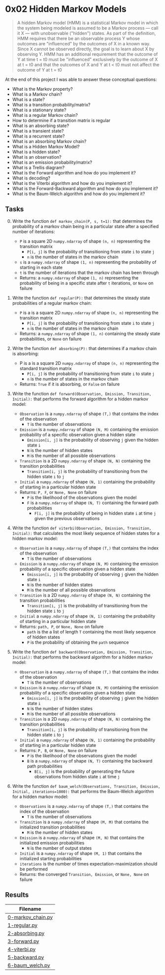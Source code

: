 # 0x02 Hidden Markov Models

> A hidden Markov model (HMM) is a statistical Markov model in which the system being modeled is assumed to be a Markov process — call it X — with unobservable ("hidden") states. As part of the definition, HMM requires that there be an observable process Y whose outcomes are "influenced" by the outcomes of X in a known way. Since X cannot be observed directly, the goal is to learn about X by observing Y. HMM has an additional requirement that the outcome of Y at time t = t0 must be "influenced" exclusively by the outcome of X at t = t0 and that the outcomes of X and Y at t < t0 must not affect the outcome of Y at t = t0

At the end of this project I was able to answer these conceptual questions:

* What is the Markov property?
* What is a Markov chain?
* What is a state?
* What is a transition probability/matrix?
* What is a stationary state?
* What is a regular Markov chain?
* How to determine if a transition matrix is regular
* What is an absorbing state?
* What is a transient state?
* What is a recurrent state?
* What is an absorbing Markov chain?
* What is a Hidden Markov Model?
* What is a hidden state?
* What is an observation?
* What is an emission probability/matrix?
* What is a Trellis diagram?
* What is the Forward algorithm and how do you implement it?
* What is decoding?
* What is the Viterbi algorithm and how do you implement it?
* What is the Forward-Backward algorithm and how do you implement it?
* What is the Baum-Welch algorithm and how do you implement it?

## Tasks

0. Write the function `def markov_chain(P, s, t=1):` that determines the probability of a markov chain being in a particular state after a specified number of iterations:

    * `P` is a square 2D `numpy.ndarray` of shape `(n, n)` representing the transition matrix
        * `P[i, j]` is the probability of transitioning from state `i` to state `j`
        * `n` is the number of states in the markov chain
    * `s` is a `numpy.ndarray` of shape `(1, n)` representing the probability of starting in each state
    * `t` is the number of iterations that the markov chain has been through
    * Returns: a `numpy.ndarray` of shape `(1, n)` representing the probability of being in a specific state after `t` iterations, or `None` on failure

1. Write the function `def regular(P):` that determines the steady state probabilities of a regular markov chain:

    * `P` is a is a square 2D `numpy.ndarray` of shape `(n, n)` representing the transition matrix
        * `P[i, j]` is the probability of transitioning from state `i` to state `j`
        * `n` is the number of states in the markov chain
    * Returns: a `numpy.ndarray` of shape `(1, n)` containing the steady state probabilities, or `None` on failure

2. Write the function `def absorbing(P):` that determines if a markov chain is absorbing:

    * P is a is a square 2D `numpy.ndarray` of shape `(n, n)` representing the standard transition matrix
        * `P[i, j]` is the probability of transitioning from state `i` to state `j`
        * `n` is the number of states in the markov chain
    * Returns: `True` if it is absorbing, or `False` on failure

3. Write the function `def forward(Observation, Emission, Transition, Initial):` that performs the forward algorithm for a hidden markov model:

    * `Observation` is a `numpy.ndarray` of shape `(T,)` that contains the index of the observation
        * `T` is the number of observations
    * `Emission` is a `numpy.ndarray` of shape `(N, M)` containing the emission probability of a specific observation given a hidden state
        * `Emission[i, j]` is the probability of observing `j` given the hidden state `i`
        * `N` is the number of hidden states
        * `M` is the number of all possible observations
    * `Transition` is a 2D `numpy.ndarray` of shape `(N, N)` containing the transition probabilities
        * `Transition[i, j]` is the probability of transitioning from the hidden state `i` to `j`
    * `Initial` a `numpy.ndarray` of shape `(N, 1)` containing the probability of starting in a particular hidden state
    * Returns: `P, F`, or `None, None` on failure
        * `P` is the likelihood of the observations given the model
        * `F` is a `numpy.ndarray` of shape `(N, T)` containing the forward path probabilities
            * `F[i, j]` is the probability of being in hidden state `i` at time `j` given the previous observations

4. Write the function `def viterbi(Observation, Emission, Transition, Initial):` that calculates the most likely sequence of hidden states for a hidden markov model:

    * `Observation` is a `numpy.ndarray` of shape `(T,)` that contains the index of the observation
        * `T` is the number of observations
    * `Emission` is a `numpy.ndarray` of shape `(N, M)` containing the emission probability of a specific observation given a hidden state
        * `Emission[i, j]` is the probability of observing `j` given the hidden state `i`
        * `N` is the number of hidden states
        * `M` is the number of all possible observations
    * `Transition` is a 2D `numpy.ndarray` of shape `(N, N)` containing the transition probabilities
        * `Transition[i, j]` is the probability of transitioning from the hidden state `i` to `j`
    * `Initial` a `numpy.ndarray` of shape `(N, 1)` containing the probability of starting in a particular hidden state
    * Returns: `path, P`, or `None, None` on failure
        * `path` is the a list of length `T` containing the most likely sequence of hidden states
        * `P` is the probability of obtaining the `path` sequence

5. Write the function `def backward(Observation, Emission, Transition, Initial):` that performs the backward algorithm for a hidden markov model:

    * `Observation` is a `numpy.ndarray` of shape `(T,)` that contains the index of the observation
        * `T` is the number of observations
    * `Emission` is a `numpy.ndarray` of shape `(N, M)` containing the emission probability of a specific observation given a hidden state
        * `Emission[i, j]` is the probability of observing `j` given the hidden state `i`
        * `N` is the number of hidden states
        * `M` is the number of all possible observations
    * `Transition` is a 2D `numpy.ndarray` of shape `(N, N)` containing the transition probabilities
        * `Transition[i, j]` is the probability of transitioning from the hidden state `i` to `j`
    * `Initial` a `numpy.ndarray` of shape `(N, 1)` containing the probability of starting in a particular hidden state
    * Returns: `P, B`, or `None, None` on failure
        * `P` is the likelihood of the observations given the model
        * `B` is a `numpy.ndarray` of shape `(N, T)` containing the backward path probabilities
            * `B[i, j]` is the probability of generating the future observations from hidden state `i` at time `j`

6. Write the function `def baum_welch(Observations, Transition, Emission, Initial, iterations=1000):` that performs the Baum-Welch algorithm for a hidden markov model:

    * `Observations` is a `numpy.ndarray` of shape `(T,)` that contains the index of the observation
        * `T` is the number of observations
    * `Transition` is a `numpy.ndarray` of shape `(M, M)` that contains the initialized transition probabilities
        * `M` is the number of hidden states
    * `Emission` is a `numpy.ndarray` of shape `(M, N)` that contains the initialized emission probabilities
        * `N` is the number of output states
    * `Initial` is a `numpy.ndarray` of shape `(M, 1)` that contains the initialized starting probabilities
    * `iterations` is the number of times expectation-maximization should be performed
    * Returns: the converged `Transition, Emission`, or `None, None` on failure

## Results

| Filename |
| ------ |
| [0-markov_chain.py]()|
| [1-regular.py]()|
| [2-absorbing.py]()|
| [3-forward.py]()|
| [4-viterbi.py]()|
| [5-backward.py]()|
| [6-baum_welch.py]()|
